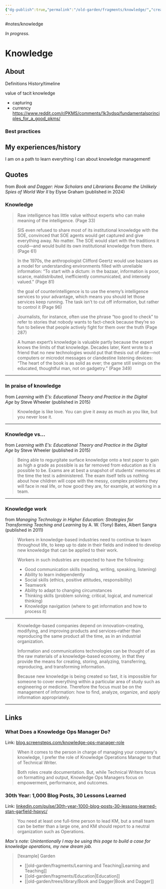 ```yaml
---
{"dg-publish":true,"permalink":"/old-garden/fragments/knowledge/","created":"2025-02-01T01:55:47.874-05:00","updated":"2025-08-16T13:01:30.273-04:00"}
---
```


#notes/knowledge

*In progress.*
# Knowledge
## About
Definitions
History/timeline

value of tacit knowledge 
- capturing 
- currency 
https://www.reddit.com/r/PKMS/comments/1k3ydsq/fundamentalsprinciples_for_a_good_pkms/
### Best practices


## My experiences/history
I am on a path to learn everything I can about knowledge management!

## Quotes
from _Book and Dagger: How Scholars and Librarians Became the Unlikely Spies of World War II_ by Elyse Graham (published in 2024)

<div class="transclusion internal-embed is-loaded"><div class="markdown-embed">



### Knowledge
> Raw intelligence has little value without experts who can make meaning of the intelligence. (Page 33)

> SIS even refused to share most of its institutional knowledge with the SOE, convinced that SOE agents would get captured and give everything away. No matter. The SOE would start with the traditions it could—and would build its own institutional knowledge from there. (Page 61)

> In the 1970s, the anthropologist Clifford Geertz would use bazaars as a model for understanding environments filled with unreliable information: “To start with a dictum: in the bazaar, information is poor, scarce, maldistributed, inefficiently communicated, and intensely valued.” (Page 81)

> the goal of counterintelligence is to use the enemy’s intelligence services to your advantage, which means you should let those services keep running. The task isn’t to cut off information, but rather to control it (Page 96)

> Journalists, for instance, often use the phrase “too good to check” to refer to stories that nobody wants to fact-check because they’re so fun to believe that people actively fight for them over the truth (Page 287)

> A human expert’s knowledge is valuable partly because the expert knows the limits of that knowledge. Decades later, Kent wrote to a friend that no new technologies would put that thesis out of date—not computers or microdot messages or clandestine listening devices: “The heart of the book is as solid as ever; the game still swings on the educated, thoughtful man, not on gadgetry.” (Page 349)


</div></div>


---
### In praise of knowledge
from _Learning with E’s: Educational Theory and Practice in the Digital Age_ by Steve Wheeler (published in 2015)

> Knowledge is like love. You can give it away as much as you like, but you never lose it.
---

### Knowledge vs...
from _Learning with E’s: Educational Theory and Practice in the Digital Age_ by Steve Wheeler (published in 2015)

> Being able to regurgitate surface knowledge onto a test paper to gain as high a grade as possible is as far removed from education as it is possible to be. Exams are at best a snapshot of students’ memories at the time the test is administered. The exam itself tells us nothing about how children will cope with the messy, complex problems they will face in real life, or how good they are, for example, at working in a team.
---

### Knowledge work
from _Managing Technology in Higher Education: Strategies for Transforming Teaching and Learning_ by A. W. (Tony) Bates, Albert Sangra (published in 2011)

> Workers in knowledge-based industries need to continue to learn throughout life, to keep up to date in their fields and indeed to develop new knowledge that can be applied to their work.
> 
> Workers in such industries are expected to have the following:
> 
> - Good communication skills (reading, writing, speaking, listening)
> - Ability to learn independently
> - Social skills (ethics, positive attitudes, responsibility)
> - Teamwork
> - Ability to adapt to changing circumstances
> - Thinking skills (problem solving; critical, logical, and numerical thinking)
>- Knowledge navigation (where to get information and how to process it)
---
> Knowledge-based companies depend on innovation–creating, modifying, and improving products and services–rather than reproducing the same product all the time, as in an industrial organization.
> 
> Information and communications technologies can be thought of as the raw materials of a knowledge-based economy, in that they provide the means for creating, storing, analyzing, transferring, reproducing, and transforming information.
> 
> Because new knowledge is being created so fast, it is impossible for someone to cover everything within a particular area of study such as engineering or medicine. Therefore the focus must be on the management of information: how to find, analyze, organize, and apply information appropriately.
---

## Links

### What Does a Knowledge Ops Manager Do?
Link: [blog.screensteps.com/knowledge-ops-manager-role](https://blog.screensteps.com/knowledge-ops-manager-role)

> When it comes to the person in charge of managing your company's knowledge, I prefer the role of Knowledge Operations Manager to that of Technical Writer.
> 
> Both roles create documentation. But, while Technical Writers focus on formatting and output, Knowledge Ops Managers focus on empowerment, performance, and outcomes.

### 30th Year: 1,000 Blog Posts, 30 Lessons Learned
Link: [linkedin.com/pulse/30th-year-1000-blog-posts-30-lessons-learned-stan-garfield-hqxyc/](https://www.linkedin.com/pulse/30th-year-1000-blog-posts-30-lessons-learned-stan-garfield-hqxyc/)

> You need at least one full-time person to lead KM, but a small team can be better than a large one, and KM should report to a neutral organization such as Operations.

*Max's note: Unintentionally I may be  using this page to build a case for knowledge operations, my new dream job.*




> [!example] Garden
> - [[old-garden/fragments/Learning and Teaching\|Learning and Teaching]]
> - [[old-garden/fragments/Education\|Education]]
> - [[old-garden/trees/library/Book and Dagger\|Book and Dagger]]

